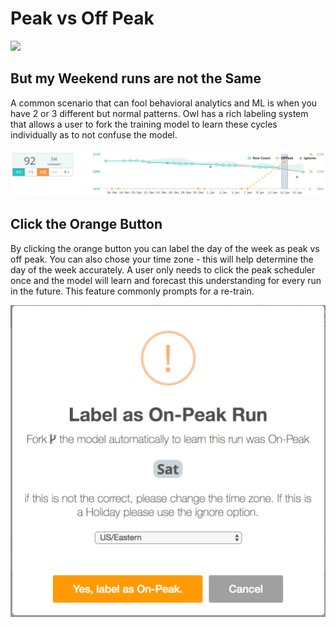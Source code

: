 # Peak vs Off Peak

![](../../.gitbook/assets/off\_peak.gif)

## But my Weekend runs are not the Same

A common scenario that can fool behavioral analytics and ML is when you have 2 or 3 different but normal patterns. Owl has a rich labeling system that allows a user to fork the training model to learn these cycles individually as to not confuse the model.

![](../../.gitbook/assets/owl-rich-labeling.png)

## Click the Orange Button

By clicking the orange button you can label the day of the week as peak vs off peak. You can also chose your time zone - this will help determine the day of the week accurately. A user only needs to click the peak scheduler once and the model will learn and forecast this understanding for every run in the future. This feature commonly prompts for a re-train.

![](../../.gitbook/assets/owl-off-peak.png)

